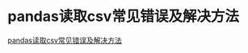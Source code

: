 # pandas读取csv常见错误及解决方法
[pandas读取csv常见错误及解决方法](https://aiwithcloud.com/2022/02/14/pandas%e8%af%bb%e5%8f%96csv%e5%b8%b8%e8%a7%81%e9%94%99%e8%af%af%e5%8f%8a%e8%a7%a3%e5%86%b3%e6%96%b9%e6%b3%95/)